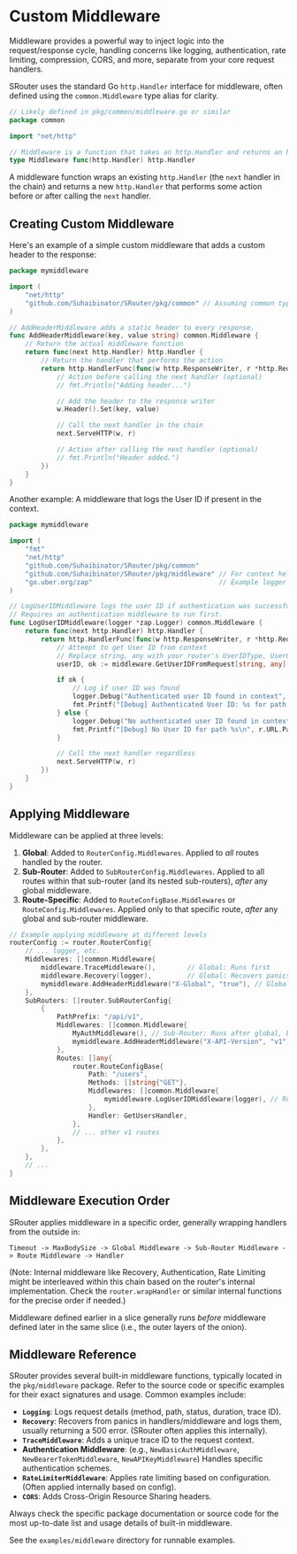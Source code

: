 # Custom Middleware

Middleware provides a powerful way to inject logic into the request/response cycle, handling concerns like logging, authentication, rate limiting, compression, CORS, and more, separate from your core request handlers.

SRouter uses the standard Go `http.Handler` interface for middleware, often defined using the `common.Middleware` type alias for clarity.

```go
// Likely defined in pkg/common/middleware.go or similar
package common

import "net/http"

// Middleware is a function that takes an http.Handler and returns an http.Handler.
type Middleware func(http.Handler) http.Handler
```

A middleware function wraps an existing `http.Handler` (the `next` handler in the chain) and returns a new `http.Handler` that performs some action before or after calling the `next` handler.

## Creating Custom Middleware

Here's an example of a simple custom middleware that adds a custom header to the response:

```go
package mymiddleware

import (
	"net/http"
	"github.com/Suhaibinator/SRouter/pkg/common" // Assuming common types are here
)

// AddHeaderMiddleware adds a static header to every response.
func AddHeaderMiddleware(key, value string) common.Middleware {
	// Return the actual middleware function
	return func(next http.Handler) http.Handler {
		// Return the handler that performs the action
		return http.HandlerFunc(func(w http.ResponseWriter, r *http.Request) {
			// Action before calling the next handler (optional)
			// fmt.Println("Adding header...")

			// Add the header to the response writer
			w.Header().Set(key, value)

			// Call the next handler in the chain
			next.ServeHTTP(w, r)

			// Action after calling the next handler (optional)
			// fmt.Println("Header added.")
		})
	}
}
```

Another example: A middleware that logs the User ID if present in the context.

```go
package mymiddleware

import (
	"fmt"
	"net/http"
	"github.com/Suhaibinator/SRouter/pkg/common"
	"github.com/Suhaibinator/SRouter/pkg/middleware" // For context helpers
	"go.uber.org/zap"                                // Example logger
)

// LogUserIDMiddleware logs the user ID if authentication was successful.
// Requires an authentication middleware to run first.
func LogUserIDMiddleware(logger *zap.Logger) common.Middleware {
	return func(next http.Handler) http.Handler {
		return http.HandlerFunc(func(w http.ResponseWriter, r *http.Request) {
			// Attempt to get User ID from context
			// Replace string, any with your router's UserIDType, UserObjectType
			userID, ok := middleware.GetUserIDFromRequest[string, any](r)

			if ok {
				// Log if user ID was found
				logger.Debug("Authenticated user ID found in context", zap.String("userID", userID))
				fmt.Printf("[Debug] Authenticated User ID: %s for path %s\n", userID, r.URL.Path)
			} else {
				logger.Debug("No authenticated user ID found in context")
				fmt.Printf("[Debug] No User ID for path %s\n", r.URL.Path)
			}

			// Call the next handler regardless
			next.ServeHTTP(w, r)
		})
	}
}
```

## Applying Middleware

Middleware can be applied at three levels:

1.  **Global**: Added to `RouterConfig.Middlewares`. Applied to *all* routes handled by the router.
2.  **Sub-Router**: Added to `SubRouterConfig.Middlewares`. Applied to all routes within that sub-router (and its nested sub-routers), *after* any global middleware.
3.  **Route-Specific**: Added to `RouteConfigBase.Middlewares` or `RouteConfig.Middlewares`. Applied only to that specific route, *after* any global and sub-router middleware.

```go
// Example applying middleware at different levels
routerConfig := router.RouterConfig{
    // ... logger, etc.
    Middlewares: []common.Middleware{
        middleware.TraceMiddleware(),        // Global: Runs first
        middleware.Recovery(logger),         // Global: Recovers panics
        mymiddleware.AddHeaderMiddleware("X-Global", "true"), // Global
    },
    SubRouters: []router.SubRouterConfig{
        {
            PathPrefix: "/api/v1",
            Middlewares: []common.Middleware{
                MyAuthMiddleware(), // Sub-Router: Runs after global, before route-specific
                mymiddleware.AddHeaderMiddleware("X-API-Version", "v1"),
            },
            Routes: []any{
                router.RouteConfigBase{
                    Path: "/users",
                    Methods: []string{"GET"},
                    Middlewares: []common.Middleware{
                        mymiddleware.LogUserIDMiddleware(logger), // Route: Runs last before handler
                    },
                    Handler: GetUsersHandler,
                },
                // ... other v1 routes
            },
        },
    },
    // ...
}
```

## Middleware Execution Order

SRouter applies middleware in a specific order, generally wrapping handlers from the outside in:

`Timeout -> MaxBodySize -> Global Middleware -> Sub-Router Middleware -> Route Middleware -> Handler`

(Note: Internal middleware like Recovery, Authentication, Rate Limiting might be interleaved within this chain based on the router's internal implementation. Check the `router.wrapHandler` or similar internal functions for the precise order if needed.)

Middleware defined earlier in a slice generally runs *before* middleware defined later in the same slice (i.e., the outer layers of the onion).

## Middleware Reference

SRouter provides several built-in middleware functions, typically located in the `pkg/middleware` package. Refer to the source code or specific examples for their exact signatures and usage. Common examples include:

-   **`Logging`**: Logs request details (method, path, status, duration, trace ID).
-   **`Recovery`**: Recovers from panics in handlers/middleware and logs them, usually returning a 500 error. (SRouter often applies this internally).
-   **`TraceMiddleware`**: Adds a unique trace ID to the request context.
-   **Authentication Middleware**: (e.g., `NewBasicAuthMiddleware`, `NewBearerTokenMiddleware`, `NewAPIKeyMiddleware`) Handles specific authentication schemes.
-   **`RateLimiterMiddleware`**: Applies rate limiting based on configuration. (Often applied internally based on config).
-   **`CORS`**: Adds Cross-Origin Resource Sharing headers.

Always check the specific package documentation or source code for the most up-to-date list and usage details of built-in middleware.

See the `examples/middleware` directory for runnable examples.
